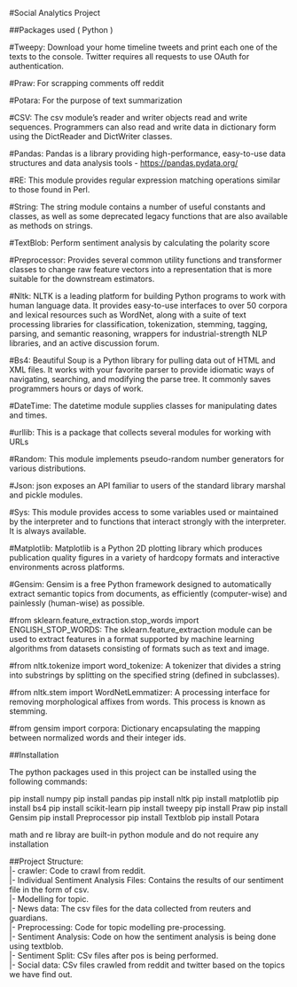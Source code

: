 #Social Analytics Project

##Packages used ( Python )

#Tweepy:
Download your home timeline tweets and print each one of the texts to the console. Twitter requires all requests to use OAuth for authentication. 

#Praw:
For scrapping comments off reddit

#Potara:
For the purpose of text summarization

#CSV:
The csv module’s reader and writer objects read and write sequences. Programmers can also read and write data in dictionary form using the DictReader and DictWriter classes.

#Pandas:
Pandas is a library providing high-performance, easy-to-use data structures and data analysis tools - https://pandas.pydata.org/

#RE:
This module provides regular expression matching operations similar to those found in Perl.

#String:
The string module contains a number of useful constants and classes, as well as some deprecated legacy functions that are also available as methods on strings. 

#TextBlob:
Perform sentiment analysis by calculating the polarity score

#Preprocessor:
Provides several common utility functions and transformer classes to change raw feature vectors into a representation that is more suitable for the downstream estimators.

#Nltk:
NLTK is a leading platform for building Python programs to work with human language data. It provides easy-to-use interfaces to over 50 corpora and lexical resources such as WordNet, along with a suite of text processing libraries for classification, tokenization, stemming, tagging, parsing, and semantic reasoning, wrappers for industrial-strength NLP libraries, and an active discussion forum.

#Bs4:
Beautiful Soup is a Python library for pulling data out of HTML and XML files. It works with your favorite parser to provide idiomatic ways of navigating, searching, and modifying the parse tree. It commonly saves programmers hours or days of work.

#DateTime:
The datetime module supplies classes for manipulating dates and times.

#urllib:
This is a package that collects several modules for working with URLs

#Random:
This module implements pseudo-random number generators for various distributions.

#Json:
json exposes an API familiar to users of the standard library marshal and pickle modules.

#Sys:
This module provides access to some variables used or maintained by the interpreter and to functions that interact strongly with the interpreter. It is always available.

#Matplotlib:
Matplotlib is a Python 2D plotting library which produces publication quality figures in a variety of hardcopy formats and interactive environments across platforms. 

#Gensim:
Gensim is a free Python framework designed to automatically extract semantic topics from documents, as efficiently
(computer-wise) and painlessly (human-wise) as possible.

#from sklearn.feature_extraction.stop_words import ENGLISH_STOP_WORDS:
The sklearn.feature_extraction module can be used to extract features in a format supported by machine learning algorithms from datasets consisting of formats such as text and image.

#from nltk.tokenize import word_tokenize:
A tokenizer that divides a string into substrings by splitting on the specified string (defined in subclasses).

#from nltk.stem import WordNetLemmatizer:
A processing interface for removing morphological affixes from words. This process is known as stemming.

#from gensim import corpora:
Dictionary encapsulating the mapping between normalized words and their integer ids.

##Installation

The python packages used in this project can be installed using the following commands:

pip install numpy
pip install pandas
pip install nltk
pip install matplotlib
pip install bs4
pip install scikit-learn
pip install tweepy
pip install Praw
pip install Gensim
pip install Preprocessor
pip install Textblob
pip install Potara


math and re libray are built-in python module and do not require any installation


##Project Structure:  
|- crawler: Code to crawl from reddit.  
|- Individual Sentiment Analysis Files: Contains the results of our sentiment file in the form of csv.  
|- Modelling for topic.  
|- News data: The csv files for the data collected from reuters and guardians.  
|- Preprocessing: Code for topic modelling pre-processing.  
|- Sentiment Analysis: Code on how the sentiment analysis is being done using textblob.  
|- Sentiment Split: CSv files after pos is being performed.  
|- Social data: CSv files crawled from reddit and twitter based on the topics we have find out.  
